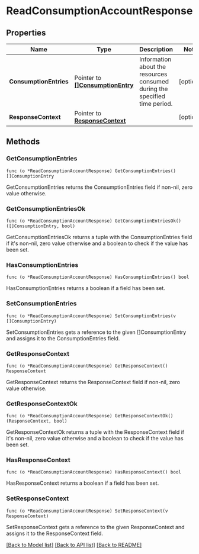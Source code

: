 # ReadConsumptionAccountResponse

## Properties

Name | Type | Description | Notes
------------ | ------------- | ------------- | -------------
**ConsumptionEntries** | Pointer to [**[]ConsumptionEntry**](ConsumptionEntry.md) | Information about the resources consumed during the specified time period. | [optional] 
**ResponseContext** | Pointer to [**ResponseContext**](ResponseContext.md) |  | [optional] 

## Methods

### GetConsumptionEntries

`func (o *ReadConsumptionAccountResponse) GetConsumptionEntries() []ConsumptionEntry`

GetConsumptionEntries returns the ConsumptionEntries field if non-nil, zero value otherwise.

### GetConsumptionEntriesOk

`func (o *ReadConsumptionAccountResponse) GetConsumptionEntriesOk() ([]ConsumptionEntry, bool)`

GetConsumptionEntriesOk returns a tuple with the ConsumptionEntries field if it's non-nil, zero value otherwise
and a boolean to check if the value has been set.

### HasConsumptionEntries

`func (o *ReadConsumptionAccountResponse) HasConsumptionEntries() bool`

HasConsumptionEntries returns a boolean if a field has been set.

### SetConsumptionEntries

`func (o *ReadConsumptionAccountResponse) SetConsumptionEntries(v []ConsumptionEntry)`

SetConsumptionEntries gets a reference to the given []ConsumptionEntry and assigns it to the ConsumptionEntries field.

### GetResponseContext

`func (o *ReadConsumptionAccountResponse) GetResponseContext() ResponseContext`

GetResponseContext returns the ResponseContext field if non-nil, zero value otherwise.

### GetResponseContextOk

`func (o *ReadConsumptionAccountResponse) GetResponseContextOk() (ResponseContext, bool)`

GetResponseContextOk returns a tuple with the ResponseContext field if it's non-nil, zero value otherwise
and a boolean to check if the value has been set.

### HasResponseContext

`func (o *ReadConsumptionAccountResponse) HasResponseContext() bool`

HasResponseContext returns a boolean if a field has been set.

### SetResponseContext

`func (o *ReadConsumptionAccountResponse) SetResponseContext(v ResponseContext)`

SetResponseContext gets a reference to the given ResponseContext and assigns it to the ResponseContext field.


[[Back to Model list]](../README.md#documentation-for-models) [[Back to API list]](../README.md#documentation-for-api-endpoints) [[Back to README]](../README.md)


